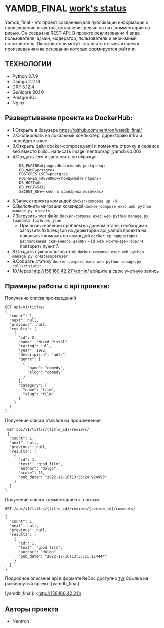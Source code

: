 # YAMDB_FINAL [work's status](https://github.com/nentron/yamdb_final/actions/workflows/yamdb_workflow.yml/badge.svg)
Yamdb_final - это проект созданный для публикации информации о произведение искуства, оставление ревью на них, комментарии на ривью. Он создан на REST API. В проекте реализованно 4 вида пользователя: админ, модератор, пользователь и анонимный пользователь.
Пользователи могут оставлять отзывы и оценки произведениям на основании которых формируется рейтинг.

## ТЕХНОЛОГИИ
- Python 3.7.9
- Django 2.2.16
- DRF 3.12.4
- Gunicore 20.1.0
- PostgreSQL
- Nginx

## Развертывание проекта из DockerHub:
- 1.Открыть в браузере https://github.com/nentron/yamdb_final/
- 2.Скопировать на локальный компьютер, директорию infra и перейдите в нее
- 3.Открыть файл docker-compose.yaml и поменять строчку в сервисе веб вместо build.. написать image: nentron/api_yamdb:v0.002
- 4.Создать .env и заполнить по образцу:
    ```
       DB_ENGINE=django.db.backends.postgresql
       DB_NAME=postgres
       POSTGRES_USER=postgres
       POSTGRES_PASSWORD=<придумайте пароль>
       DB_HOST=db
       DB_PORT=5432
       SECRET_KEY=<ключ в одинарных ковычках>
    ```
- 5.Запуск проекта командой ```docker-compose up -d```
- 6.Выполнить миграции командой ```docker-compose exec web python manage.py migrate```
- 7.Загрузить тест файл ```docker-compose exec web python manage.py loaddata fixtures.json```
    - При возникновении проблем на данном этапе, необходимо загрузить fixtures.json из директории api_yamdb проекта на локальный компьютер
    командой ```docker cp <директория расположения скаченного файла> <id web контенера>:app/``` и повторить пункт 7.
- 8.Создать суперпользователя ```docker-compose exec web python manage.py createsuperuser```
- 9.Собрать статику ```docker-compose exec web python manage.py collectstatic```
- 10.Через http://158.160.42.211/admin/ войдите в свою учетную запись 

## Примеры работы с api проекта:
 
Получение списка произведений

```
GET api/v1/titles/
{
  "count": 1,
  "next": null,
  "previous": null,
  "results": [
    {
      "id": 2,
      "name": "Naked Pistol",
      "rating": null,
      "year": 1992,
      "description": "adfs",
      "genre": [
        {
          "name": "comedy",
          "slug": "comedy"
        }
      ],
      "category": {
        "name": "film",
        "slug": "film"
      }
    }
  ]
}
```

Получение списка отзывов на произведение

```
 GET api/v1/titles/{title_id}/reviews/
 {
  "count": 1,
  "next": null,
  "previous": null,
  "results": [
    {
      "id": 1,
      "text": "good film",
      "author": "dolgo",
      "score": 10,
      "pub_date": "2022-12-16T13:35:24.924993"
    }
  ]
}
```

Получение списка комментариев к отзывам

```
GET /api/v1/titles/{title_id}/reviews/{review_id}/comments/

{
  "count": 1,
  "next": null,
  "previous": null,
  "results": [
    {
      "id": 1,
      "text": "good film",
      "author": "dolgo",
      "pub_date": "2022-12-16T13:37:21.124444"
    }
  ]
}
```

Подробное описание api в формате ReDoc доступно [тут] 
Ссылка на развернутый проект: [yamdb_final]

[DRF]: <https://www.django-rest-framework.org/>
[тут]: <http://158.160.42.211/redoc/>
[yamdb_final]: <<http://158.160.42.211/>
## Авторы проекта
- Nentron



